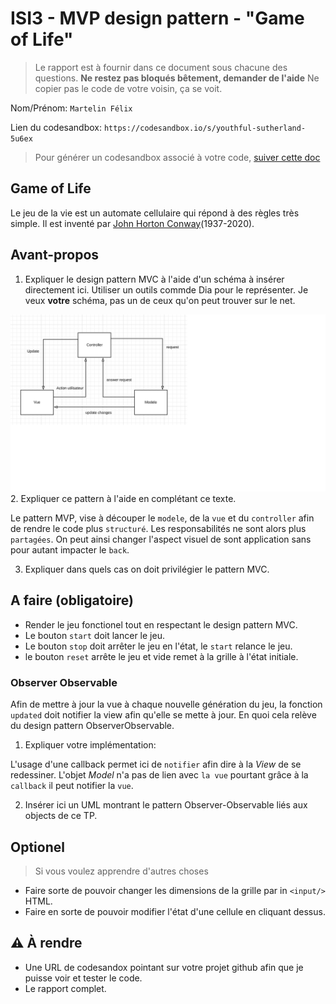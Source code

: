 # ISI3 - MVP design pattern - "Game of Life"

> Le rapport est à fournir dans ce document sous chacune des questions.
> **Ne restez pas bloqués bêtement, demander de l'aide**
> Ne copier pas le code de votre voisin, ça se voit.

Nom/Prénom: `Martelin Félix`

Lien du codesandbox: `https://codesandbox.io/s/youthful-sutherland-5u6ex`

> Pour générer un codesandbox associé à votre code, [suiver cette doc](https://codesandbox.io/docs/importing#import-from-github)

## Game of Life

Le jeu de la vie est un automate cellulaire qui répond à des règles très simple.
Il est inventé par [John Horton Conway](https://fr.wikipedia.org/wiki/John_Horton_Conway)(1937-2020).

## Avant-propos

1. Expliquer le design pattern MVC à l'aide d'un schéma à insérer directement ici.
   Utiliser un outils commde Dia pour le représenter. Je veux **votre** schéma, pas un de ceux qu'on peut trouver sur le net.

![40% center](patternMVC.png)
2. Expliquer ce pattern à l'aide en complétant ce texte.

Le pattern MVP, vise à découper le `modele`, de la `vue` et du `controller` afin de rendre le code plus `structuré`.
Les responsabilités ne sont alors plus `partagées`.
On peut ainsi changer l'aspect visuel de sont application sans pour autant impacter le `back`.

3. Expliquer dans quels cas on doit privilégier le pattern MVC.

## A faire (obligatoire)

- Render le jeu fonctionel tout en respectant le design pattern MVC.
- Le bouton `start` doit lancer le jeu.
- Le bouton `stop` doit arrêter le jeu en l'état, le `start` relance le jeu.
- le bouton `reset` arrête le jeu et vide remet à la grille à l'état initiale.

### Observer Observable

Afin de mettre à jour la vue à chaque nouvelle génération du jeu, la fonction `updated` doit notifier la view afin qu'elle se mette à jour.
En quoi cela relève du design pattern ObserverObservable.

1. Expliquer votre implémentation:

L'usage d'une callback permet ici de `notifier` afin dire à la _View_ de se redessiner.
L'objet _Model_ n'a pas de lien avec `la vue` pourtant grâce à la `callback` il peut notifier la `vue`.

2. Insérer ici un UML montrant le pattern Observer-Observable liés aux objects de ce TP.

## Optionel

> Si vous voulez apprendre d'autres choses

- Faire sorte de pouvoir changer les dimensions de la grille par in `<input/>` HTML.
- Faire en sorte de pouvoir modifier l'état d'une cellule en cliquant dessus.

## :warning: À rendre

- Une URL de codesandox pointant sur votre projet github afin que je puisse voir et tester le code.
- Le rapport complet.
